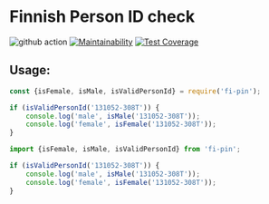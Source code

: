 # Finnish Person ID check 
![github action](https://github.com/mharj/hetu/actions/workflows/main.yml/badge.svg)
[![Maintainability](https://api.codeclimate.com/v1/badges/3dca350166c6d1ea4105/maintainability)](https://codeclimate.com/github/mharj/hetu/maintainability)
[![Test Coverage](https://api.codeclimate.com/v1/badges/3dca350166c6d1ea4105/test_coverage)](https://codeclimate.com/github/mharj/hetu/test_coverage)

## Usage:

```javascript
const {isFemale, isMale, isValidPersonId} = require('fi-pin');

if (isValidPersonId('131052-308T')) {
	console.log('male', isMale('131052-308T'));
	console.log('female', isFemale('131052-308T'));
}
```

```typescript
import {isFemale, isMale, isValidPersonId} from 'fi-pin';

if (isValidPersonId('131052-308T')) {
	console.log('male', isMale('131052-308T'));
	console.log('female', isFemale('131052-308T'));
}
```
